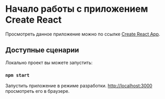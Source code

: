 # Начало работы с приложением Create React
Просмотреть данное приложение можно по ссылке [Create React App](https://github.com/facebook/create-react-app).

## Доступные сценарии

Локально проект вы можете запустить:

### `npm start`

Запустить приложение в режиме разработки.
 [http://localhost:3000](http://localhost:3000) просмотреть его в браузере.
